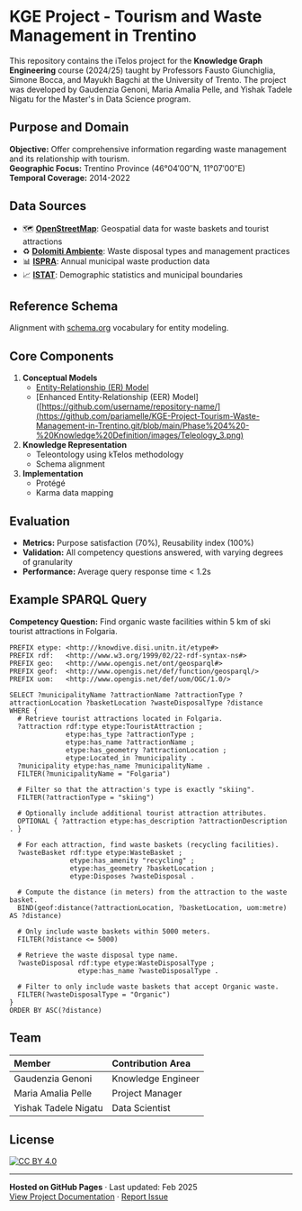 
# KGE Project - Tourism and Waste Management in Trentino


This repository contains the iTelos project for the **Knowledge Graph Engineering** course (2024/25) taught by Professors Fausto Giunchiglia, Simone Bocca, and Mayukh Bagchi at the University of Trento. The project was developed by Gaudenzia Genoni, Maria Amalia Pelle, and Yishak Tadele Nigatu for the Master's in Data Science program.

## Purpose and Domain
**Objective:** Offer comprehensive information regarding waste management and its relationship with tourism.  
**Geographic Focus:** Trentino Province (46°04′00″N, 11°07′00″E)  
**Temporal Coverage:** 2014-2022  

## Data Sources
- 🗺️ [**OpenStreetMap**](https://www.openstreetmap.org/): Geospatial data for waste baskets and tourist attractions
- ♻️ [**Dolomiti Ambiente**](https://dolomitiambiente.it/it/): Waste disposal types and management practices
- 📊 [**ISPRA**](https://www.isprambiente.gov.it/it): Annual municipal waste production data
- 📈 [**ISTAT**](https://www.istat.it/): Demographic statistics and municipal boundaries

## Reference Schema
Alignment with [schema.org](https://schema.org) vocabulary for entity modeling.

## Core Components
1. **Conceptual Models**
   - [Entity-Relationship (ER) Model](https://github.com/pariamelle/KGE-Project-Tourism-Waste-Management-in-Trentino/blob/main/Phase%201%20-%20Purpose%20Formalization/ER_model_2.svg)
   - [Enhanced Entity-Relationship (EER) Model]([https://github.com/username/repository-name/](https://github.com/pariamelle/KGE-Project-Tourism-Waste-Management-in-Trentino.git/blob/main/Phase%204%20-%20Knowledge%20Definition/images/Teleology_3.png)
2. **Knowledge Representation**
   - Teleontology using kTelos methodology
   - Schema alignment
3. **Implementation**
   - Protégé
   - Karma data mapping
  
## Evaluation
- **Metrics:** Purpose satisfaction (70%), Reusability index (100%)
- **Validation:** All competency questions answered, with varying degrees of granularity
- **Performance:** Average query response time < 1.2s

## Example SPARQL Query
**Competency Question:** Find organic waste facilities within 5 km of ski tourist attractions in Folgaria.  
```sparql
PREFIX etype: <http://knowdive.disi.unitn.it/etype#>
PREFIX rdf:   <http://www.w3.org/1999/02/22-rdf-syntax-ns#>
PREFIX geo:   <http://www.opengis.net/ont/geosparql#>
PREFIX geof:  <http://www.opengis.net/def/function/geosparql/>
PREFIX uom:   <http://www.opengis.net/def/uom/OGC/1.0/>

SELECT ?municipalityName ?attractionName ?attractionType ?attractionLocation ?basketLocation ?wasteDisposalType ?distance 
WHERE {
  # Retrieve tourist attractions located in Folgaria.
  ?attraction rdf:type etype:TouristAttraction ;
              etype:has_type ?attractionType ;
              etype:has_name ?attractionName ;
              etype:has_geometry ?attractionLocation ;
              etype:Located_in ?municipality .
  ?municipality etype:has_name ?municipalityName .
  FILTER(?municipalityName = "Folgaria")
  
  # Filter so that the attraction's type is exactly "skiing".
  FILTER(?attractionType = "skiing")
  
  # Optionally include additional tourist attraction attributes.
  OPTIONAL { ?attraction etype:has_description ?attractionDescription . }
  
  # For each attraction, find waste baskets (recycling facilities).
  ?wasteBasket rdf:type etype:WasteBasket ;
               etype:has_amenity "recycling" ;
               etype:has_geometry ?basketLocation ;
               etype:Disposes ?wasteDisposal .
  
  # Compute the distance (in meters) from the attraction to the waste basket.
  BIND(geof:distance(?attractionLocation, ?basketLocation, uom:metre) AS ?distance)
  
  # Only include waste baskets within 5000 meters.
  FILTER(?distance <= 5000)
  
  # Retrieve the waste disposal type name.
  ?wasteDisposal rdf:type etype:WasteDisposalType ;
                 etype:has_name ?wasteDisposalType .
  
  # Filter to only include waste baskets that accept Organic waste.
  FILTER(?wasteDisposalType = "Organic")
}
ORDER BY ASC(?distance)

```

## Team

<!-- Empty line before table -->
    
| Member                   | Contribution Area       |
|:-------------------------|:------------------------|
| Gaudenzia Genoni         | Knowledge Engineer      |
| Maria Amalia Pelle       | Project Manager    |
| Yishak Tadele Nigatu     | Data Scientist      |

## License
[![CC BY 4.0](https://img.shields.io/badge/License-CC_BY_4.0-lightgrey.svg)](https://creativecommons.org/licenses/by/4.0/)

---

**Hosted on GitHub Pages** · Last updated: Feb 2025  
[View Project Documentation](Documentation/KGE_Group_9_Report.pdf) · [Report Issue](https://github.com/pariamelle/KGE-Project-Tourism-Waste-Management-in-Trentino/issues)

